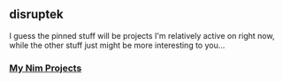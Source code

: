 ## disruptek

I guess the pinned stuff will be projects I'm relatively active on right now,
while the other stuff just might be more interesting to you...

### [My Nim Projects](https://github.com/search?q=language%3Anim+user%3Adisruptek&type=Repositories)

<!--
**disruptek/disruptek** is a ✨ _special_ ✨ repository because its `README.md` (this file) appears on your GitHub profile.

Here are some ideas to get you started:

- 🔭 I’m currently working on ...
- 🌱 I’m currently learning ...
- 👯 I’m looking to collaborate on ...
- 🤔 I’m looking for help with ...
- 💬 Ask me about ...
- 📫 How to reach me: ...
- 😄 Pronouns: ...
- ⚡ Fun fact: ...
-->
